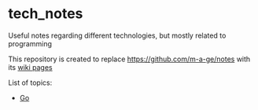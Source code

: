 # tech_notes
Useful notes regarding different technologies, but mostly related to programming

This repository is created to replace https://github.com/m-a-ge/notes with its [wiki pages](https://github.com/m-a-ge/notes/wiki) 

List of topics:
* [Go](./go)
